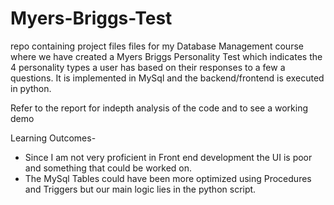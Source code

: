 # Myers-Briggs-Test
 repo containing project files files for my Database Management course where we have created a Myers Briggs Personality Test which indicates the 4 personality types a user has based on their responses to a few a questions. It is implemented in MySql and the backend/frontend is executed in python. 

Refer to the report for indepth analysis of the code and to see a working demo

Learning Outcomes-
- Since I am not very proficient in Front end development the UI is poor and something that could be worked on.
- The MySql Tables could have been more optimized using Procedures and Triggers but our main logic lies in the python script.
